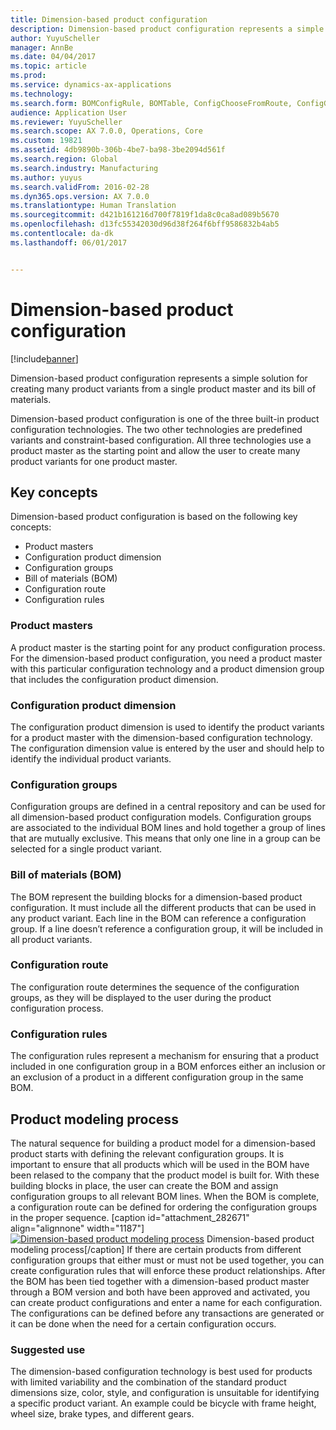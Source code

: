 ```yaml
---
title: Dimension-based product configuration
description: Dimension-based product configuration represents a simple solution for creating many product variants from a single product master and its bill of materials.
author: YuyuScheller
manager: AnnBe
ms.date: 04/04/2017
ms.topic: article
ms.prod: 
ms.service: dynamics-ax-applications
ms.technology: 
ms.search.form: BOMConfigRule, BOMTable, ConfigChooseFromRoute, ConfigGroup, ConfigHierarchy, EcoResDimensionBasedConfiguration
audience: Application User
ms.reviewer: YuyuScheller
ms.search.scope: AX 7.0.0, Operations, Core
ms.custom: 19821
ms.assetid: 4db9890b-306b-4be7-ba98-3be2094d561f
ms.search.region: Global
ms.search.industry: Manufacturing
ms.author: yuyus
ms.search.validFrom: 2016-02-28
ms.dyn365.ops.version: AX 7.0.0
ms.translationtype: Human Translation
ms.sourcegitcommit: d421b161216d700f7819f1da8c0ca8ad089b5670
ms.openlocfilehash: d13fc55342030d96d38f264f6bff9586832b4ab5
ms.contentlocale: da-dk
ms.lasthandoff: 06/01/2017


---
```


# <a name="dimension-based-product-configuration"></a>Dimension-based product configuration

[!include[banner](../includes/banner.md)]


Dimension-based product configuration represents a simple solution for creating many product variants from a single product master and its bill of materials.

Dimension-based product configuration is one of the three built-in product configuration technologies. The two other technologies are predefined variants and constraint-based configuration. All three technologies use a product master as the starting point and allow the user to create many product variants for one product master.

## <a name="key-concepts"></a>Key concepts
Dimension-based product configuration is based on the following key concepts:

-   Product masters
-   Configuration product dimension
-   Configuration groups
-   Bill of materials (BOM)
-   Configuration route
-   Configuration rules

### <a name="product-masters"></a>Product masters

A product master is the starting point for any product configuration process. For the dimension-based product configuration, you need a product master with this particular configuration technology and a product dimension group that includes the configuration product dimension.

### <a name="configuration-product-dimension"></a>Configuration product dimension

The configuration product dimension is used to identify the product variants for a product master with the dimension-based configuration technology. The configuration dimension value is entered by the user and should help to identify the individual product variants.

### <a name="configuration-groups"></a>Configuration groups

Configuration groups are defined in a central repository and can be used for all dimension-based product configuration models. Configuration groups are associated to the individual BOM lines and hold together a group of lines that are mutually exclusive. This means that only one line in a group can be selected for a single product variant.

### <a name="bill-of-materials-bom"></a>Bill of materials (BOM)

The BOM represent the building blocks for a dimension-based product configuration. It must include all the different products that can be used in any product variant. Each line in the BOM can reference a configuration group. If a line doesn’t reference a configuration group, it will be included in all product variants.

### <a name="configuration-route"></a>Configuration route

The configuration route determines the sequence of the configuration groups, as they will be displayed to the user during the product configuration process.

### <a name="configuration-rules"></a>Configuration rules

The configuration rules represent a mechanism for ensuring that a product included in one configuration group in a BOM enforces either an inclusion or an exclusion of a product in a different configuration group in the same BOM.

## <a name="product-modeling-process"></a>Product modeling process
The natural sequence for building a product model for a dimension-based product starts with defining the relevant configuration groups. It is important to ensure that all products which will be used in the BOM have been relased to the company that the product model is built for. With these building blocks in place, the user can create the BOM and assign configuration groups to all relevant BOM lines. When the BOM is complete, a configuration route can be defined for ordering the configuration groups in the proper sequence. \[caption id="attachment\_282671" align="alignnone" width="1187"\][![Dimension-based product modeling process](./media/dimension-based-product-modeling-process-v1.png)](./media/dimension-based-product-modeling-process-v1.png) Dimension-based product modeling process\[/caption\] If there are certain products from different configuration groups that either must or must not be used together, you can create configuration rules that will enforce these product relationships. After the BOM has been tied together with a dimension-based product master through a BOM version and both have been approved and activated, you can create product configurations and enter a name for each configuration. The configurations can be defined before any transactions are generated or it can be done when the need for a certain configuration occurs.

### <a name="suggested-use"></a>Suggested use

The dimension-based configuration technology is best used for products with limited variability and the combination of the standard product dimensions size, color, style, and configuration is unsuitable for identifying a specific product variant. An example could be bicycle with frame height, wheel size, brake types, and different gears.




